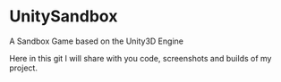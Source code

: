 # UnitySandbox
A Sandbox Game based on the Unity3D Engine

Here in this git I will share with you code, screenshots and builds of my project.
